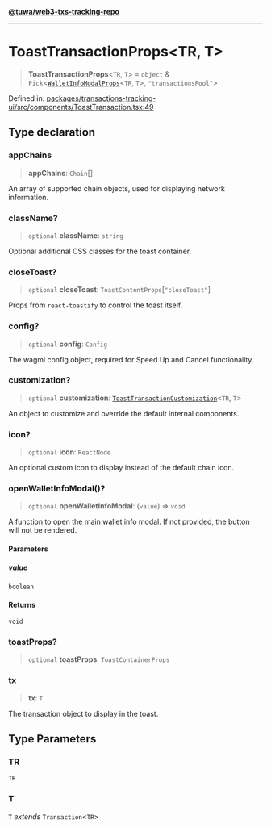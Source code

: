 [**@tuwa/web3-txs-tracking-repo**](../../../README.md)

***

# ToastTransactionProps\<TR, T\>

> **ToastTransactionProps**\<`TR`, `T`\> = `object` & `Pick`\<[`WalletInfoModalProps`](../interfaces/WalletInfoModalProps.md)\<`TR`, `T`\>, `"transactionsPool"`\>

Defined in: [packages/transactions-tracking-ui/src/components/ToastTransaction.tsx:49](https://github.com/TuwaIO/web3-transactions-tracking/blob/e6f38bfab450649788c22def7fd642efe2ed7d65/packages/transactions-tracking-ui/src/components/ToastTransaction.tsx#L49)

## Type declaration

### appChains

> **appChains**: `Chain`[]

An array of supported chain objects, used for displaying network information.

### className?

> `optional` **className**: `string`

Optional additional CSS classes for the toast container.

### closeToast?

> `optional` **closeToast**: `ToastContentProps`\[`"closeToast"`\]

Props from `react-toastify` to control the toast itself.

### config?

> `optional` **config**: `Config`

The wagmi config object, required for Speed Up and Cancel functionality.

### customization?

> `optional` **customization**: [`ToastTransactionCustomization`](ToastTransactionCustomization.md)\<`TR`, `T`\>

An object to customize and override the default internal components.

### icon?

> `optional` **icon**: `ReactNode`

An optional custom icon to display instead of the default chain icon.

### openWalletInfoModal()?

> `optional` **openWalletInfoModal**: (`value`) => `void`

A function to open the main wallet info modal. If not provided, the button will not be rendered.

#### Parameters

##### value

`boolean`

#### Returns

`void`

### toastProps?

> `optional` **toastProps**: `ToastContainerProps`

### tx

> **tx**: `T`

The transaction object to display in the toast.

## Type Parameters

### TR

`TR`

### T

`T` *extends* `Transaction`\<`TR`\>
